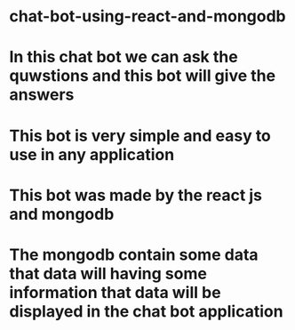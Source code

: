 # chat-bot-using-react-and-mongodb
# In this chat bot we can ask the quwstions and this bot will give the  answers
# This bot is very simple and easy to use in any application 
# This bot was made by the react js and mongodb 
# The mongodb contain some data that data will having some information that data will be displayed in the chat bot application  
